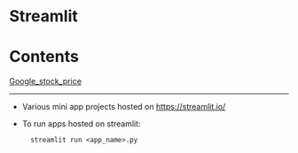 # Streamlit

Contents
========
[Google_stock_price]()


-----

* Various mini app projects hosted on https://streamlit.io/

* To run apps hosted on streamlit:

        streamlit run <app_name>.py